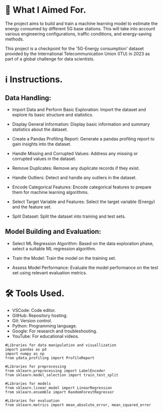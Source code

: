 # 🎯 What I Aimed For.

The project aims to build and train a machine learning model to estimate the energy consumed by different 5G base stations. This will take into account various engineering configurations, traffic conditions, and energy-saving methods.

This project is a checkpoint for the '5G-Energy consumption' dataset provided by the International Telecommunication Union (ITU) in 2023 as part of a global challenge for data scientists.

# ℹ️ Instructions.

## Data Handling:

- Import Data and Perform Basic Exploration: Import the dataset and explore its basic structure and statistics.

- Display General Information: Display basic information and summary statistics about the dataset.

- Create a Pandas Profiling Report: Generate a pandas profiling report to gain insights into the dataset.

- Handle Missing and Corrupted Values: Address any missing or corrupted values in the dataset.

- Remove Duplicates: Remove any duplicate records if they exist.

- Handle Outliers: Detect and handle any outliers in the dataset.

- Encode Categorical Features: Encode categorical features to prepare them for machine learning algorithms.

- Select Target Variable and Features: Select the target variable (Energy) and the feature set.

- Split Dataset: Split the dataset into training and test sets.


## Model Building and Evaluation:

- Select ML Regression Algorithm: Based on the data exploration phase, select a suitable ML regression algorithm.

- Train the Model: Train the model on the training set.

- Assess Model Performance: Evaluate the model performance on the test set using relevant evaluation metrics.


# 🛠️ Tools Used.

- VSCode: Code editor.
- GitHub: Repository hosting.
- Git: Version control.
- Python: Programming language.
- Google: For research and troubleshooting.
- YouTube: For educational videos.

```
#Libraries for data manipulation and visuallization
import pandas as pd
import numpy as np
from ydata_profiling import ProfileReport

#Libraries for preprocessing
from sklearn.preprocessing import LabelEncoder
from sklearn.model_selection import train_test_split

#Libraries for models
from sklearn.linear_model import LinearRegression
from sklearn.ensemble import RandomForestRegressor

#Libraries for evaluation
from sklearn.metrics import mean_absolute_error, mean_squared_error
